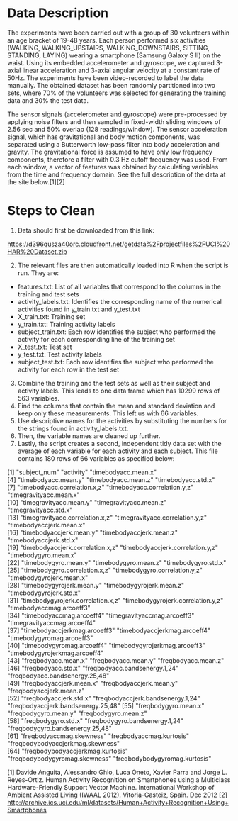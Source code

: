# Data Description

The experiments have been carried out with a group of 30 volunteers within an age bracket of 19-48 years. Each person performed six activities (WALKING, WALKING_UPSTAIRS, WALKING_DOWNSTAIRS, SITTING, STANDING, LAYING) wearing a smartphone (Samsung Galaxy S II) on the waist. Using its embedded accelerometer and gyroscope, we captured 3-axial linear acceleration and 3-axial angular velocity at a constant rate of 50Hz. The experiments have been video-recorded to label the data manually. The obtained dataset has been randomly partitioned into two sets, where 70% of the volunteers was selected for generating the training data and 30% the test data. 

The sensor signals (accelerometer and gyroscope) were pre-processed by applying noise filters and then sampled in fixed-width sliding windows of 2.56 sec and 50% overlap (128 readings/window). The sensor acceleration signal, which has gravitational and body motion components, was separated using a Butterworth low-pass filter into body acceleration and gravity. The gravitational force is assumed to have only low frequency components, therefore a filter with 0.3 Hz cutoff frequency was used. From each window, a vector of features was obtained by calculating variables from the time and frequency domain.  See the full description of the data at the site below.[1][2]

# Steps to Clean

1.	Data should first be downloaded from this link:

https://d396qusza40orc.cloudfront.net/getdata%2Fprojectfiles%2FUCI%20HAR%20Dataset.zip

2.	The relevant files are then automatically loaded into R when the script is run.  They are:
*	features.txt: List of all variables that correspond to the columns in the training and test sets
*	activity_labels.txt: Identifies the corresponding name of the numerical activities found in y_train.txt and y_test.txt
*	X_train.txt: Training set
*	y_train.txt: Training activity labels
*	subject_train.txt: Each row identifies the subject who performed the activity for each corresponding line of the training set
*	X_test.txt: Test set
*	y_test.txt: Test activity labels
*	subject_test.txt: Each row identifies the subject who performed the activity for each row in the test set
 
3.	Combine the training and the test sets as well as their subject and activity labels.  This leads to one data frame which has 10299 rows of 563 variables.
4.	Find the columns that contain the mean and standard deviation and keep only these measurements.  This left us with 66 variables.  
5.	Use descriptive names for the activities by substituting the numbers for the strings found in activity_labels.txt. 
6.	Then, the variable names are cleaned up further.
7.	Lastly, the script creates a second, independent tidy data set with the average of each variable for each activity and each subject.  This file contains 180 rows of 66 variables as specified below:

[1] "subject_num"                       "activity"                          "timebodyacc.mean.x"               
 [4] "timebodyacc.mean.y"                "timebodyacc.mean.z"                "timebodyacc.std.x"                
 [7] "timebodyacc.correlation.x,z"       "timebodyacc.correlation.y,z"       "timegravityacc.mean.x"            
[10] "timegravityacc.mean.y"             "timegravityacc.mean.z"             "timegravityacc.std.x"             
[13] "timegravityacc.correlation.x,z"    "timegravityacc.correlation.y,z"    "timebodyaccjerk.mean.x"           
[16] "timebodyaccjerk.mean.y"            "timebodyaccjerk.mean.z"            "timebodyaccjerk.std.x"            
[19] "timebodyaccjerk.correlation.x,z"   "timebodyaccjerk.correlation.y,z"   "timebodygyro.mean.x"              
[22] "timebodygyro.mean.y"               "timebodygyro.mean.z"               "timebodygyro.std.x"               
[25] "timebodygyro.correlation.x,z"      "timebodygyro.correlation.y,z"      "timebodygyrojerk.mean.x"          
[28] "timebodygyrojerk.mean.y"           "timebodygyrojerk.mean.z"           "timebodygyrojerk.std.x"           
[31] "timebodygyrojerk.correlation.x,z"  "timebodygyrojerk.correlation.y,z"  "timebodyaccmag.arcoeff3"          
[34] "timebodyaccmag.arcoeff4"           "timegravityaccmag.arcoeff3"        "timegravityaccmag.arcoeff4"       
[37] "timebodyaccjerkmag.arcoeff3"       "timebodyaccjerkmag.arcoeff4"       "timebodygyromag.arcoeff3"         
[40] "timebodygyromag.arcoeff4"          "timebodygyrojerkmag.arcoeff3"      "timebodygyrojerkmag.arcoeff4"     
[43] "freqbodyacc.mean.x"                "freqbodyacc.mean.y"                "freqbodyacc.mean.z"               
[46] "freqbodyacc.std.x"                 "freqbodyacc.bandsenergy.1,24"      "freqbodyacc.bandsenergy.25,48"    
[49] "freqbodyaccjerk.mean.x"            "freqbodyaccjerk.mean.y"            "freqbodyaccjerk.mean.z"           
[52] "freqbodyaccjerk.std.x"             "freqbodyaccjerk.bandsenergy.1,24"  "freqbodyaccjerk.bandsenergy.25,48"
[55] "freqbodygyro.mean.x"               "freqbodygyro.mean.y"               "freqbodygyro.mean.z"              
[58] "freqbodygyro.std.x"                "freqbodygyro.bandsenergy.1,24"     "freqbodygyro.bandsenergy.25,48"   
[61] "freqbodyaccmag.skewness"           "freqbodyaccmag.kurtosis"           "freqbodybodyaccjerkmag.skewness"  
[64] "freqbodybodyaccjerkmag.kurtosis"   "freqbodybodygyromag.skewness"      "freqbodybodygyromag.kurtosis"     


[1] Davide Anguita, Alessandro Ghio, Luca Oneto, Xavier Parra and Jorge L. Reyes-Ortiz. Human Activity Recognition on Smartphones using a Multiclass Hardware-Friendly Support Vector Machine. International Workshop of Ambient Assisted Living (IWAAL 2012). Vitoria-Gasteiz, Spain. Dec 2012
[2] http://archive.ics.uci.edu/ml/datasets/Human+Activity+Recognition+Using+Smartphones

